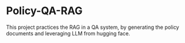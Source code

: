 # Policy-QA-RAG
This project practices the RAG in a QA system, by generating the policy documents and leveraging LLM from hugging face.

